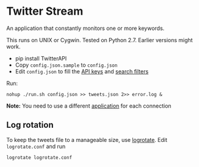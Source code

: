 Twitter Stream
==============

An application that constantly monitors one or more keywords.

This runs on UNIX or Cygwin. Tested on Python 2.7. Earlier versions might work.

- pip install TwitterAPI
- Copy `config.json.sample` to `config.json`
- Edit `config.json` to fill the [API keys](https://dev.twitter.com/apps/) and
  [search filters](https://dev.twitter.com/docs/api/1.1/post/statuses/filter)

Run:

    nohup ./run.sh config.json >> tweets.json 2>> error.log &

**Note:** You need to use a different [application](https://dev.twitter.com/apps/)
for each connection

## Log rotation

To keep the tweets file to a manageable size, use [logrotate](http://linuxcommand.org/man_pages/logrotate8.html).
Edit `logrotate.conf` and run

    logrotate logrotate.conf
